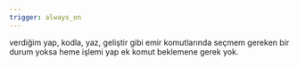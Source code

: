 ```yaml
---
trigger: always_on
---
```


verdiğim yap, kodla, yaz, geliştir gibi emir komutlarında seçmem gereken bir durum yoksa heme işlemi yap ek komut beklemene gerek yok.
